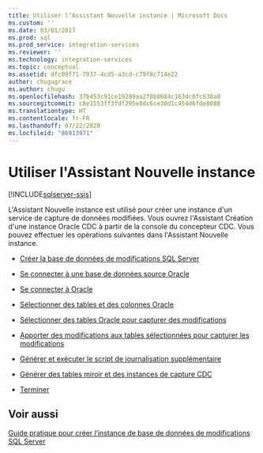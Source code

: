 ```yaml
---
title: Utiliser l’Assistant Nouvelle instance | Microsoft Docs
ms.custom: ''
ms.date: 03/01/2017
ms.prod: sql
ms.prod_service: integration-services
ms.reviewer: ''
ms.technology: integration-services
ms.topic: conceptual
ms.assetid: dfc09f71-7037-4cd5-a3cd-c79f8c714e22
author: chugugrace
ms.author: chugu
ms.openlocfilehash: 37b453c91ce19289aa2f8b8684c163dc0fc638a0
ms.sourcegitcommit: c8e1553ff3fdf295e8dc6ce30d1c454d6fde8088
ms.translationtype: HT
ms.contentlocale: fr-FR
ms.lasthandoff: 07/22/2020
ms.locfileid: "86913971"
---
```

# <a name="use-the-new-instance-wizard"></a>Utiliser l'Assistant Nouvelle instance

[!INCLUDE[sqlserver-ssis](../../includes/applies-to-version/sqlserver-ssis.md)]


  L'Assistant Nouvelle instance est utilisé pour créer une instance d'un service de capture de données modifiées. Vous ouvrez l'Assistant Création d'une instance Oracle CDC à partir de la console du concepteur CDC. Vous pouvez effectuer les opérations suivantes dans l'Assistant Nouvelle instance.  
  
-   [Créer la base de données de modifications SQL Server](../../integration-services/change-data-capture/create-the-sql-server-change-database.md)  
  
-   [Se connecter à une base de données source Oracle](../../integration-services/change-data-capture/connect-to-an-oracle-source-database.md)  
  
-   [Se connecter à Oracle](../../integration-services/change-data-capture/connect-to-oracle.md)  
  
-   [Sélectionner des tables et des colonnes Oracle](../../integration-services/change-data-capture/select-oracle-tables-and-columns.md)  
  
-   [Sélectionner des tables Oracle pour capturer des modifications](../../integration-services/change-data-capture/select-oracle-tables-for-capturing-changes.md)  
  
-   [Apporter des modifications aux tables sélectionnées pour capturer les modifications](../../integration-services/change-data-capture/make-changes-to-the-tables-selected-for-capturing-changes.md)  
  
-   [Générer et exécuter le script de journalisation supplémentaire](../../integration-services/change-data-capture/generate-and-run-the-supplemental-logging-script.md)  
  
-   [Générer des tables miroir et des instances de capture CDC](../../integration-services/change-data-capture/generate-mirror-tables-and-cdc-capture-instances.md)  
  
-   [Terminer](../../integration-services/change-data-capture/finish.md)  
  
## <a name="see-also"></a>Voir aussi  
 [Guide pratique pour créer l’instance de base de données de modifications SQL Server](../../integration-services/change-data-capture/how-to-create-the-sql-server-change-database-instance.md)  
  
  
